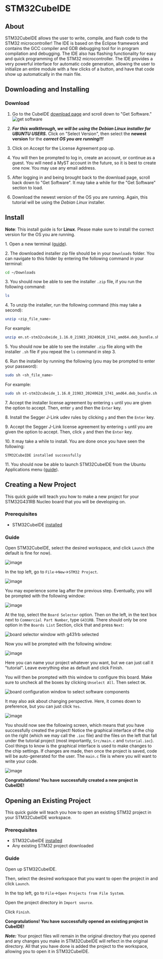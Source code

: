 # STM32CubeIDE

## About

STM32CubeIDE allows the user to write, compile, and flash code to the STM32 microcontroller! The IDE
is based on the Eclipse framework and contains the GCC compiler and GDB debugging tool for in
program compilation and debugging. The IDE also has flashing functionality for easy and quick
programming of the STM32 microcontroller. The IDE provides a very powerful interface for automatic
code generation, allowing the user to initialize an entire module with a few clicks of a button, and
have that code show up automatically in the main file.

## Downloading and Installing

### Download

1. Go to the CubeIDE [download page](https://www.st.com/en/development-tools/stm32cubeide.html) and scroll down to "Get Software."
   ![get software](get-software.webp)

2. **_For this walkthrough, we will be using the <em>Debian</em> Linux installer for UBUNTU USERS._**
   Click on "Select Version", then select the **newest version** for the **_correct OS you are running!!!_**

3. Click on Accept for the License Agreement pop up.

4. You will then be prompted to log in, create an account, or continue as a guest. You will need a
   MyST account in the future, so it is best to create one now. You may use any email address.

5. After logging in and being brought back to the download page, scroll back down to "Get Software".
   It may take a while for the "Get Software" section to load.

6. Download the newest version of the OS you are running. Again, this tutorial will be using the
   <em>Debian Linux</em> installer.

## Install

**Note**: This install guide is for **Linux**. Please make sure to install the correct version
for the OS you are running.

1\. Open a new terminal ([guide](https://www.howtogeek.com/686955/how-to-launch-a-terminal-window-on-ubuntu-linux/)).

2\. The downloaded installer zip file should be in your `Downloads` folder. You can navigate to this
folder by entering the following command in your terminal:

```sh
cd ~/Downloads
```

3\. You should now be able to see the installer `.zip` file, if you run the following command:

```sh
ls
```

4\. To unzip the installer, run the following command (this may take a second):

```sh
unzip <zip_file_name>
```

For example:

```sh
unzip en.st-stm32cubeide_1.16.0_21983_20240628_1741_amd64.deb_bundle.sh.zip
```

5\. You should now be able to see the installer `.zip` file along with the installer `.sh` file if
you repeat the `ls` command in step 3.

6\. Run the installer by running the following (you may be prompted to enter your password):

```sh
sudo sh <sh_file_name>
```

For example:

```sh
sudo sh st-stm32cubeide_1.16.0_21983_20240628_1741_amd64.deb_bundle.sh
```

7\. Accept the installer license agreement by entering `s` until you are given the option to accept.
Then, enter `y` and then the `Enter` key.

8\. Install the Segger J-Link udev rules by clicking `y` and then the `Enter` key.

9\. Accept the Segger J-Link license agreement by entering `s` until you are given the option to accept.
Then, click `y` and then the `Enter` key.

10\. It may take a while to install. You are done once you have seen the following:

```
STM32CubeIDE installed successfully
```

11\. You should now be able to launch STM32CubeIDE from the Ubuntu Applications menu ([guide](https://help.ubuntu.com/stable/ubuntu-help/shell-apps-open.html.en)).

## Creating a New Project

This quick guide will teach you how to make a new project for your STM32G431RB Nucleo board that you
will be developing on.

### Prerequisites

-   STM32CubeIDE [installed](../stm32cubeide/index.md)

### Guide

Open STM32CubeIDE, select the desired workspace, and click `Launch` (the default is fine for now).

![image](https://user-images.githubusercontent.com/71603173/186999707-e8a45808-e55b-4859-a797-41e1fe225b05.png)

In the top left, go to `File`&#8594;`New`&#8594;`STM32 Project`.

![image](https://user-images.githubusercontent.com/71603173/186999816-2f289e9c-ebd2-4c3b-ae86-8a29d061ab75.png)

You may experience some lag after the previous step. Eventually, you will be prompted with the following window:

![image](https://user-images.githubusercontent.com/71603173/186999915-d8197e0a-cf00-43e0-a8ce-7c13c3039615.png)

At the top, select the `Board Selector` option.
Then on the left, in the text box next to `Commercial Part Number`, type `G431RB`.
There should only be one option in the `Boards List` Section, click that and press `Next`:

![board selector window with g431rb selected](board-select.webp)

Now you will be prompted with the following window:

![image](https://user-images.githubusercontent.com/71603173/187000137-4465eb7f-d7b6-4ec2-8986-57e7c16f9a14.png)

Here you can name your project whatever you want, but we can just call it "tutorial". Leave everything else as default and click Finish.

You will then be prompted with this window to configure this board. Make sure to uncheck all the
boxes by clicking `Unselect All`. Then select `OK`.

![board configuration window to select software components](board-config.webp)

It may also ask about changing perspective. Here, it comes down to preference, but you can just click `Yes`.

![image](https://user-images.githubusercontent.com/71603173/187000255-967961b9-7b45-4d6f-b0ca-4bb18dbb7210.png)

You should now see the following screen, which means that you have successfully created the project!
Notice the graphical interface of the chip on the right (which we may call the `.ioc` file) and the
files on the left that fall under the tutorial project (most importantly, `Src/main.c` and
`tutorial.ioc`). Cool things to know is the graphical interface is used to make changes to the chip
settings. If changes are made, then once the project is saved, code will be auto-generated for the
user. The `main.c` file is where you will want to write your code.

![image](https://user-images.githubusercontent.com/71603173/187000579-18856eed-e151-4cc7-a5d3-f419b2eff41e.png)

**Congratulations! You have successfully created a new project in CubeIDE!**

## Opening an Existing Project

This quick guide will teach you how to open an existing STM32 project in your STM32CubeIDE workspace.

### Prerequisites

-   STM32CubeIDE [installed](#install)
-   Any existing STM32 project downloaded

### Guide

Open up STM32CubeIDE.

Then, select the desired workspace that you want to open the project in and click `Launch`.

In the top left, go to `File`&#8594;`Open Projects from File System`.

Open the project directory in `Import source`.

Click `Finish`.

**Congratulations! You have successfully opened an existing project in CubeIDE!**

**_Note:_** Your project files will remain in the original directory that you opened
and any changes you make in STM32CubeIDE will reflect in the original directory.
All that you have done is added the project to the workspace, allowing you to
open it in STM32CubeIDE.
